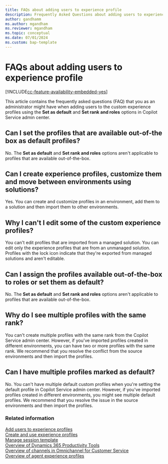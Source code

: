 ```yaml
---
title: FAQs about adding users to experience profile 
description: Frequently Asked Questions about adding users to experience profiles.
author: gandhamm 
ms.author: mgandham
ms.reviewer: mgandham
ms.topic: conceptual
ms.date: 07/01/2024
ms.custom: bap-template 
---
```


# FAQs about adding users to experience profile

[!INCLUDE[cc-feature-availability-embedded-yes](../../includes/cc-feature-availability-embedded-yes.md)]

This article contains the frequently asked questions (FAQ) that you as an administrator might have when adding users to the custom experience profiles using the **Set as default** and **Set rank and roles** options in Copilot Service admin center.

## Can I set the profiles that are available out-of-the box as default profiles?

No. The **Set as default** and **Set rank and roles** options aren't applicable to profiles that are available out-of-the-box.

## Can I create experience profiles, customize them and move between environments using solutions?
Yes. You can create and customize profiles in an environment, add them to a solution and then import them to other environments.

## Why I can't I edit some of the custom experience profiles?

You can't edit profiles that are imported from a managed solution. You can edit only the experience profiles that are from an unmanaged solution. Profiles with the lock icon indicate that they're exported from managed solutions and aren't editable.

## Can I assign the profiles available out-of-the-box to roles or set them as default?

No. The **Set as default** and **Set rank and roles** options aren't applicable to profiles that are available out-of-the-box.

## Why do I see multiple profiles with the same rank?

You can't create multiple profiles with the same rank from the Copilot Service admin center. However, if  you've imported profiles created in different environments, you can have two or more profiles with the same rank. We recommend that you resolve the conflict from the source environments and then import the profiles.

## Can I have multiple profiles marked as default?

No. You can't have multiple default custom profiles when you're setting the default profile in Copilot Service admin center.  However, if  you've imported profiles created in different environments, you might see multiple default profiles. We recommend that you resolve the issue in the source environments and then import the profiles.

### Related information

[ Add users to experience profiles](add-profile-default.md)<br>
[Create and use experience profiles](create-agent-experience-profile.md)<br>
[Manage session template](session-templates.md)  
[Overview of Dynamics 365 Productivity Tools](productivity-tools.md)  
[Overview of channels in Omnichannel for Customer Service](../use/channels.md)  
[Overview of agent experience profiles](overview.md) 
